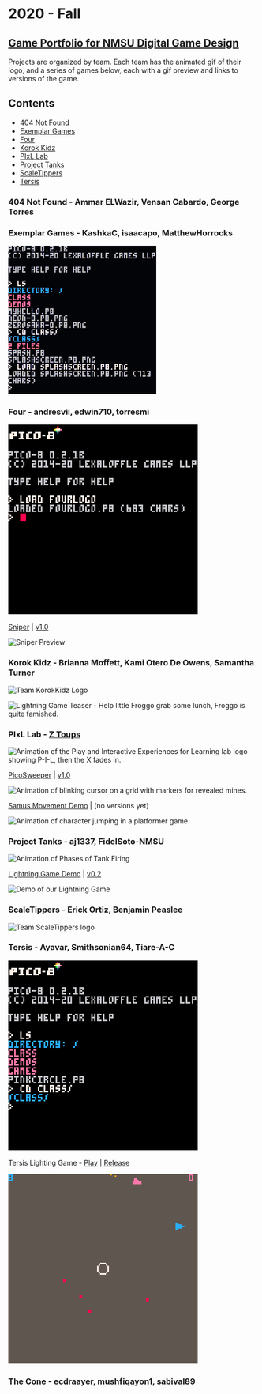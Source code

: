 # 2020 - Fall
## [Game Portfolio for NMSU Digital Game Design](/../index.md)

Projects are organized by team. Each team has the animated gif of their logo, and a series of games below, each with a gif preview and links to versions of the game.

## Contents
- [404 Not Found](#404-not-found---ammar-elwazir-vensan-cabardo-george-torres)
- [Exemplar Games](#exemplar-games---kashkac-isaacapo-matthewhorrocks)
- [Four](#four---andresvii-edwin710-torresmi)
- [Korok Kidz](#korok-kidz---brianna-moffett-kami-otero-de-owens-samantha-turner)
- [PIxL Lab](#pixl-lab---z-toups)
- [Project Tanks](#project-tanks---aj1337-fidelsoto-nmsu)
- [ScaleTippers](#scaletippers---erick-ortiz-benjamin-peaslee)
- [Tersis](#tersis---ayavar-smithsonian64-tiare-a-c)

### 404 Not Found - Ammar ELWazir, Vensan Cabardo, George Torres

### Exemplar Games - KashkaC, isaacapo, MatthewHorrocks

![Exemplar Games Logo](/2020-3/logos/Exemplar_Games_logo.gif)

### Four - andresvii, edwin710, torresmi

![Four Studios Logo](/2020-3/logos/FourLogo.gif)

[Sniper](/Four/sniper.html) \| [v1.0](https://github.com/torresmi6/DGD-Team-Four/releases/tag/v1.0)

![Sniper Preview](/Four/SniperPreview.gif)

### Korok Kidz - Brianna Moffett, Kami Otero De Owens, Samantha Turner

![Team KorokKidz Logo](/logos/korokLogo2.gif)

![Lightning Game Teaser - Help little Froggo grab some lunch, Froggo is quite famished.](/logos/lightning.gif)

### PIxL Lab - [Z Toups](https://pixl.nmsu.edu/people/z)

![Animation of the Play and Interactive Experiences for Learning lab logo showing P-I-L, then the X fades in.](/logos/pixl-logo_0.gif)

[PicoSweeper](/pixl-lab/picosweeperv1_0.html) \| [v1.0](https://github.com/toupsz/pico-8/releases/tag/v1.0)

![Animation of blinking cursor on a grid with markers for revealed mines.](/pixl-lab/picosweeper-some_cleared.gif)

[Samus Movement Demo](/pixl-lab/samusmovev0_3.html) \| (no versions yet)

![Animation of character jumping in a platformer game.](/pixl-lab/samusmove-jump_all_collisions.gif)

### Project Tanks - aj1337, FidelSoto-NMSU
 
![Animation of Phases of Tank Firing](/logos/Project_Tanks_Logo.gif)

[Lightning Game Demo](/ProjectTanks/lightninggame.html) \| [v0.2](https://github.com/aj1337/Project-Tanks/releases/tag/v0.2)

![Demo of our Lightning Game](/ProjectTanks/lightningGameDemo.gif)

### ScaleTippers - Erick Ortiz, Benjamin Peaslee

![Team ScaleTippers logo](/logos/scaletippers-logo.gif)

### Tersis - Ayavar, Smithsonian64, Tiare-A-C

![Tersis Team Logo v0.1](/2020-3/logos/tersis0_1.gif)

Tersis Lighting Game - [Play](/2020-3/Tersis/lg.html) | [Release](https://github.com/Ayavar/Tersis/releases/tag/v0.11)

![Tersis Lighting Game Preview](/2020-3/Tersis/flash_game.gif)

### The Cone - ecdraayer, mushfiqayon1, sabival89

